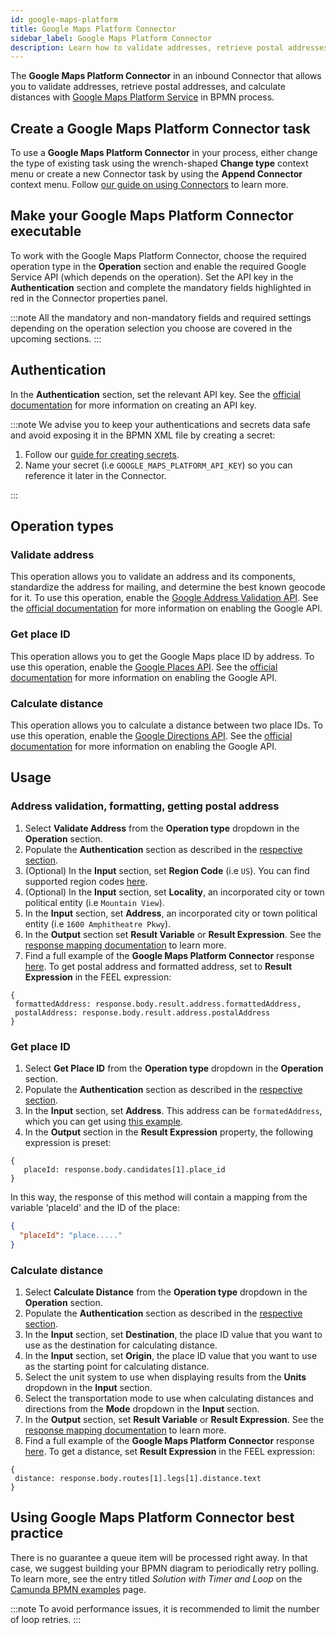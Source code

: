 ```yaml
---
id: google-maps-platform
title: Google Maps Platform Connector
sidebar_label: Google Maps Platform Connector
description: Learn how to validate addresses, retrieve postal addresses, and calculate distances with Google Maps Platform Connector.
---
```


The **Google Maps Platform Connector** in an inbound Connector that allows you to validate addresses, retrieve postal addresses, and calculate distances with [Google Maps Platform Service](https://mapsplatform.google.com/) in BPMN process.

## Create a Google Maps Platform Connector task

To use a **Google Maps Platform Connector** in your process, either change the type of existing task using the wrench-shaped **Change type** context menu or create a new Connector task by using the **Append Connector** context menu. Follow [our guide on using Connectors](/components/connectors/use-connectors/index.md) to learn more.

## Make your Google Maps Platform Connector executable

To work with the Google Maps Platform Connector, choose the required operation type in the **Operation** section and enable the required Google Service API (which depends on the operation). Set the API key in the **Authentication** section and complete the mandatory fields highlighted in red in the Connector properties panel.

:::note
All the mandatory and non-mandatory fields and required settings depending on the operation selection you choose are covered in the upcoming sections.
:::

## Authentication

In the **Authentication** section, set the relevant API key. See the [official documentation](https://cloud.google.com/docs/authentication/api-keys#create) for more information on creating an API key.

:::note
We advise you to keep your authentications and secrets data safe and avoid exposing it in the BPMN XML file by creating a secret:

1. Follow our [guide for creating secrets](/components/console/manage-clusters/manage-secrets.md).
2. Name your secret (i.e `GOOGLE_MAPS_PLATFORM_API_KEY`) so you can reference it later in the Connector.

:::

## Operation types

### Validate address

This operation allows you to validate an address and its components, standardize the address for mailing, and determine the best known geocode for it.
To use this operation, enable the [Google Address Validation API](https://developers.google.com/maps/documentation/address-validation/overview). See the [official documentation](https://developers.google.com/maps/documentation/address-validation/cloud-setup) for more information on enabling the Google API.

### Get place ID

This operation allows you to get the Google Maps place ID by address.
To use this operation, enable the [Google Places API](https://developers.google.com/maps/documentation/places/web-service). See the [official documentation](https://developers.google.com/maps/documentation/places/web-service/get-api-key) for more information on enabling the Google API.

### Calculate distance

This operation allows you to calculate a distance between two place IDs.
To use this operation, enable the [Google Directions API](https://developers.google.com/maps/documentation/directions). See the [official documentation](https://developers.google.com/maps/documentation/directions/get-api-key) for more information on enabling the Google API.

## Usage

### Address validation, formatting, getting postal address

1. Select **Validate Address** from the **Operation type** dropdown in the **Operation** section.
2. Populate the **Authentication** section as described in the [respective section](#authentication).
3. (Optional) In the **Input** section, set **Region Code** (i.e `US`). You can find supported region codes [here](https://developers.google.com/maps/documentation/address-validation/coverage).
4. (Optional) In the **Input** section, set **Locality**, an incorporated city or town political entity (i.e `Mountain View`).
5. In the **Input** section, set **Address**, an incorporated city or town political entity (i.e `1600 Amphitheatre Pkwy`).
6. In the **Output** section set **Result Variable** or **Result Expression**. See the [response mapping documentation](/docs/components/connectors/use-connectors/index.md#response-mapping) to learn more.
7. Find a full example of the **Google Maps Platform Connector** response [here](https://developers.google.com/maps/documentation/address-validation/requests-validate-address#address_validation_response). To get postal address and formatted address, set to **Result Expression** in the FEEL expression:

```
{
 formattedAddress: response.body.result.address.formattedAddress,
 postalAddress: response.body.result.address.postalAddress
}
```

### Get place ID

1. Select **Get Place ID** from the **Operation type** dropdown in the **Operation** section.
2. Populate the **Authentication** section as described in the [respective section](#authentication).
3. In the **Input** section, set **Address**. This address can be `formatedAddress`, which you can get using [this example](#address-validation-formatting-getting-postal-address).
4. In the **Output** section in the **Result Expression** property, the following expression is preset:

```
{
   placeId: response.body.candidates[1].place_id
}
```

In this way, the response of this method will contain a mapping from the variable 'placeId' and the ID of the place:

```json
{
  "placeId": "place....."
}
```

### Calculate distance

1. Select **Calculate Distance** from the **Operation type** dropdown in the **Operation** section.
2. Populate the **Authentication** section as described in the [respective section](#authentication).
3. In the **Input** section, set **Destination**, the place ID value that you want to use as the destination for calculating distance.
4. In the **Input** section, set **Origin**, the place ID value that you want to use as the starting point for calculating distance.
5. Select the unit system to use when displaying results from the **Units** dropdown in the **Input** section.
6. Select the transportation mode to use when calculating distances and directions from the **Mode** dropdown in the **Input** section.
7. In the **Output** section, set **Result Variable** or **Result Expression**. See the [response mapping documentation](/docs/components/connectors/use-connectors/index.md#response-mapping) to learn more.
8. Find a full example of the **Google Maps Platform Connector** response [here](https://developers.google.com/maps/documentation/directions/start#getting-directions). To get a distance, set **Result Expression** in the FEEL expression:

```
{
 distance: response.body.routes[1].legs[1].distance.text
}
```

## Using Google Maps Platform Connector best practice

There is no guarantee a queue item will be processed right away. In that case, we suggest building your BPMN diagram to periodically retry polling.
To learn more, see the entry titled _Solution with Timer and Loop_ on the [Camunda BPMN examples](https://camunda.com/bpmn/examples/) page.

:::note
To avoid performance issues, it is recommended to limit the number of loop retries.
:::
